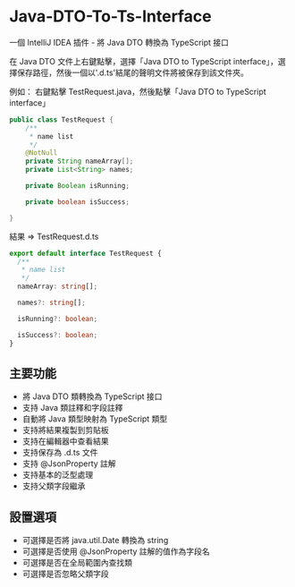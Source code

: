 # Java-DTO-To-Ts-Interface

一個 IntelliJ IDEA 插件 - 將 Java DTO 轉換為 TypeScript 接口

在 Java DTO 文件上右鍵點擊，選擇「Java DTO to TypeScript interface」，選擇保存路徑，然後一個以'.d.ts'結尾的聲明文件將被保存到該文件夾。

例如：
右鍵點擊 TestRequest.java，然後點擊「Java DTO to TypeScript interface」

```java
public class TestRequest {
    /**
     * name list
     */
    @NotNull
    private String nameArray[];
    private List<String> names;

    private Boolean isRunning;

    private boolean isSuccess;

}
```

結果 => TestRequest.d.ts

```typescript
export default interface TestRequest {
  /**
   * name list
   */
  nameArray: string[];

  names?: string[];

  isRunning?: boolean;

  isSuccess?: boolean;
}
```

## 主要功能

- 將 Java DTO 類轉換為 TypeScript 接口
- 支持 Java 類註釋和字段註釋
- 自動將 Java 類型映射為 TypeScript 類型
- 支持將結果複製到剪貼板
- 支持在編輯器中查看結果
- 支持保存為 .d.ts 文件
- 支持 @JsonProperty 註解
- 支持基本的泛型處理
- 支持父類字段繼承

## 設置選項

- 可選擇是否將 java.util.Date 轉換為 string
- 可選擇是否使用 @JsonProperty 註解的值作為字段名
- 可選擇是否在全局範圍內查找類
- 可選擇是否忽略父類字段
